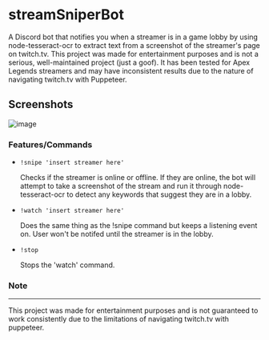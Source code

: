# streamSniperBot

A Discord bot that notifies you when a streamer is in a game lobby by using node-tesseract-ocr to extract text from a screenshot of the streamer's page on twitch.tv. This project was made for entertainment purposes and is not a serious, well-maintained project (just a goof). It has been tested for Apex Legends streamers and may have inconsistent results due to the nature of navigating twitch.tv with Puppeteer.

## Screenshots
![image](https://user-images.githubusercontent.com/51008990/218619839-88f1f03b-6108-485d-8d90-28fdfa0ef043.png)

### Features/Commands
- `!snipe 'insert streamer here'` 

  Checks if the streamer is online or offline. If they are online, the bot will attempt to take a screenshot of the stream and run it through node-tesseract-ocr to detect any keywords that suggest they are in a lobby. 

- `!watch 'insert streamer here'`

  Does the same thing as the !snipe command but keeps a listening event on. User won't be notifed until the streamer is in the lobby.

- `!stop`

  Stops the 'watch' command. 


### Note
---
This project was made for entertainment purposes and is not guaranteed to work consistently due to the limitations of navigating twitch.tv with puppeteer.
